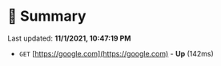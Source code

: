 # 📖 Summary
Last updated: **11/1/2021, 10:47:19 PM**

- `GET` [https://google.com](https://google.com) - **Up** (142ms)
